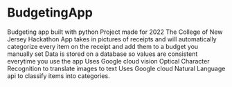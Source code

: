 # BudgetingApp
Budgeting app built with python
Project made for 2022 The College of New Jersey Hackathon
App takes in pictures of receipts and will automatically categorize every item on the receipt and add them to a budget you manually set
Data is stored on a database so values are consistent everytime you use the app
Uses Google cloud vision Optical Character Recognition to translate images to text
Uses Google cloud Natural Language api to classify items into categories.
